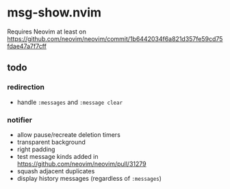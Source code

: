 # msg-show.nvim
Requires Neovim at least on https://github.com/neovim/neovim/commit/1b6442034f6a821d357fe59cd75fdae47a7f7cff

## todo
### redirection
- handle `:messages` and `:message clear`
### notifier
- allow pause/recreate deletion timers
- transparent background
- right padding
- test message kinds added in https://github.com/neovim/neovim/pull/31279
- squash adjacent duplicates
- display history messages (regardless of `:messages`)
